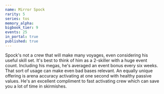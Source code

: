 ```yaml
---
name: Mirror Spock
rarity: 5
series: tos
memory_alpha:
bigbook_tier: 9
events: 25
in_portal: true
published: true
---
```


Spock's not a crew that will make many voyages, even considering his useful skill set. It's best to think of him as a 2-skiller with a huge event count. Including his megas, he's averaged an event bonus every six weeks. That sort of usage can make even bad bases relevant. An equally unique offering is arena accuracy activating at one second with healthy passive values. He's an excellent compliment to fast activating crew which can save you a lot of time in skirmishes.
